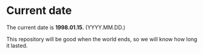 # Current date

The current date is **1998.01.15.** (YYYY.MM.DD.)

This repository will be good when the world ends, so we will know how long it lasted.